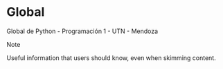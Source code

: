 # Global
Global de Python - Programación 1 - UTN - Mendoza
> [!NOTE]
> Useful information that users should know, even when skimming content.
